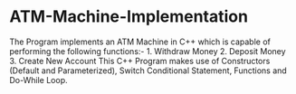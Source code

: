 # ATM-Machine-Implementation
The Program implements an ATM Machine in C++ which is capable of performing the following functions:- 1. Withdraw Money 2. Deposit Money 3. Create New Account This C++ Program makes use of Constructors (Default and Parameterized), Switch Conditional Statement, Functions and Do-While Loop.
